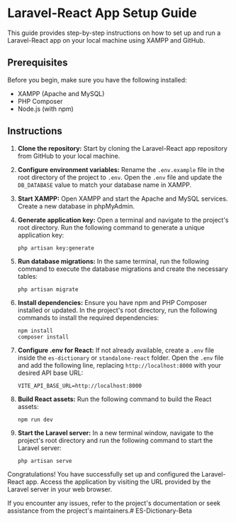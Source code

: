 # Laravel-React App Setup Guide

This guide provides step-by-step instructions on how to set up and run a Laravel-React app on your local machine using XAMPP and GitHub.

## Prerequisites

Before you begin, make sure you have the following installed:

- XAMPP (Apache and MySQL)
- PHP Composer
- Node.js (with npm)

## Instructions

1. **Clone the repository:** Start by cloning the Laravel-React app repository from GitHub to your local machine.

2. **Configure environment variables:** Rename the `.env.example` file in the root directory of the project to `.env`. Open the `.env` file and update the `DB_DATABASE` value to match your database name in XAMPP.

3. **Start XAMPP:** Open XAMPP and start the Apache and MySQL services. Create a new database in phpMyAdmin.

4. **Generate application key:** Open a terminal and navigate to the project's root directory. Run the following command to generate a unique application key:
   ```
   php artisan key:generate
   ```

5. **Run database migrations:** In the same terminal, run the following command to execute the database migrations and create the necessary tables:
   ```
   php artisan migrate
   ```

6. **Install dependencies:** Ensure you have npm and PHP Composer installed or updated. In the project's root directory, run the following commands to install the required dependencies:
   ```
   npm install
   composer install
   ```

7. **Configure .env for React:** If not already available, create a `.env` file inside the `es-dictionary` or `standalone-react` folder. Open the `.env` file and add the following line, replacing `http://localhost:8000` with your desired API base URL:
   ```
   VITE_API_BASE_URL=http://localhost:8000
   ```

8. **Build React assets:** Run the following command to build the React assets:
   ```
   npm run dev
   ```

9. **Start the Laravel server:** In a new terminal window, navigate to the project's root directory and run the following command to start the Laravel server:
   ```
   php artisan serve
   ```

Congratulations! You have successfully set up and configured the Laravel-React app. Access the application by visiting the URL provided by the Laravel server in your web browser.

If you encounter any issues, refer to the project's documentation or seek assistance from the project's maintainers.#   E S - D i c t i o n a r y - B e t a  
 